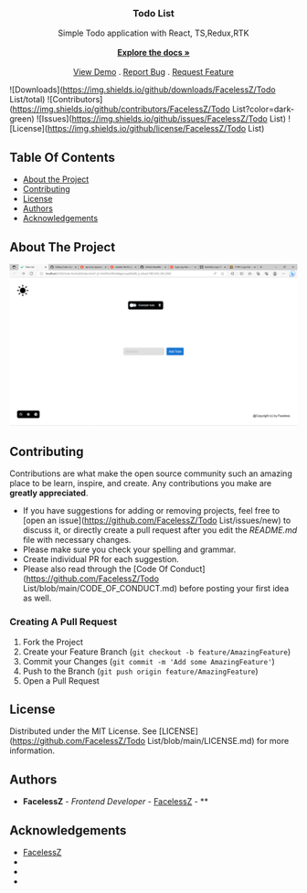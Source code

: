 <br/>
<p align="center">
  <h3 align="center">Todo List</h3>

  <p align="center">
    Simple Todo application with React, TS,Redux,RTK
    <br/>
    <br/>
    <a href="https://github.com/FacelessZ/Todo List"><strong>Explore the docs »</strong></a>
    <br/>
    <br/>
    <a href="https://github.com/FacelessZ/Todo List">View Demo</a>
    .
    <a href="https://github.com/FacelessZ/Todo List/issues">Report Bug</a>
    .
    <a href="https://github.com/FacelessZ/Todo List/issues">Request Feature</a>
  </p>
</p>

![Downloads](https://img.shields.io/github/downloads/FacelessZ/Todo List/total) ![Contributors](https://img.shields.io/github/contributors/FacelessZ/Todo List?color=dark-green) ![Issues](https://img.shields.io/github/issues/FacelessZ/Todo List) ![License](https://img.shields.io/github/license/FacelessZ/Todo List) 

## Table Of Contents

* [About the Project](#about-the-project)
* [Contributing](#contributing)
* [License](#license)
* [Authors](#authors)
* [Acknowledgements](#acknowledgements)

## About The Project

![Screen Shot](img/screenshot.png)


## Contributing

Contributions are what make the open source community such an amazing place to be learn, inspire, and create. Any contributions you make are **greatly appreciated**.
* If you have suggestions for adding or removing projects, feel free to [open an issue](https://github.com/FacelessZ/Todo List/issues/new) to discuss it, or directly create a pull request after you edit the *README.md* file with necessary changes.
* Please make sure you check your spelling and grammar.
* Create individual PR for each suggestion.
* Please also read through the [Code Of Conduct](https://github.com/FacelessZ/Todo List/blob/main/CODE_OF_CONDUCT.md) before posting your first idea as well.

### Creating A Pull Request

1. Fork the Project
2. Create your Feature Branch (`git checkout -b feature/AmazingFeature`)
3. Commit your Changes (`git commit -m 'Add some AmazingFeature'`)
4. Push to the Branch (`git push origin feature/AmazingFeature`)
5. Open a Pull Request

## License

Distributed under the MIT License. See [LICENSE](https://github.com/FacelessZ/Todo List/blob/main/LICENSE.md) for more information.

## Authors

* **FacelessZ** - *Frontend Developer* - [FacelessZ](https://github.com/npocmoBaxTy) - **

## Acknowledgements

* [FacelessZ](https://github.com/npocmoBaxTy)
* []()
* []()
* []()
